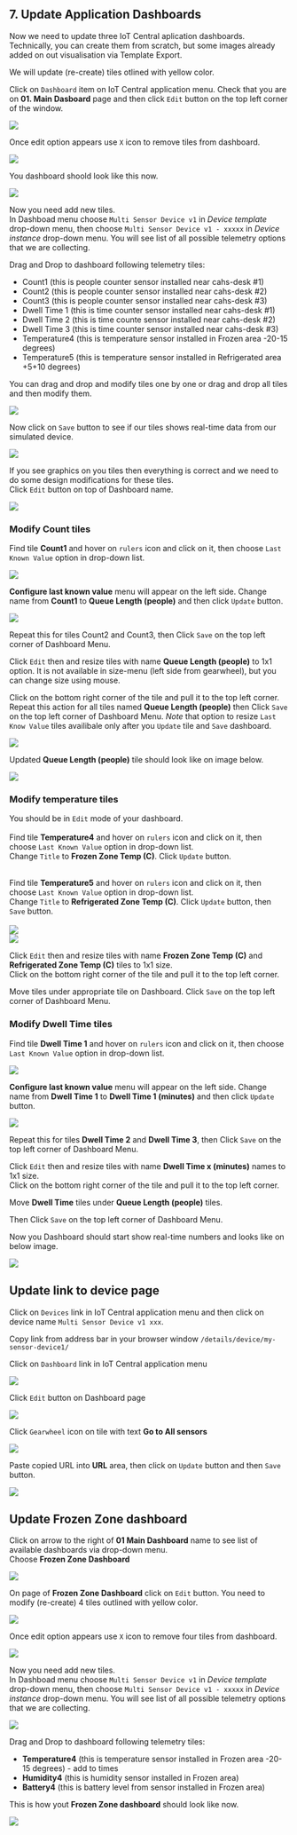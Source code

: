 ## 7. Update Application Dashboards

Now we need to update three IoT Central aplication dashboards. Technically, you can create them from scratch, but some images already added on out visualisation via Template Export.

We will update (re-create) tiles otlined with yellow color.

Click on `Dashboard` item on IoT Central application menu. Check that you are on **01. Main Dasboard** page and then click `Edit` button on the top left corner of the window.

![](lab1/lab1-41.PNG)

Once edit option appears use `X` icon to remove tiles from dashboard.

![](lab1/lab1-42.PNG)

You dashboard shoold look like this now.

![](lab1/lab1-43.PNG)

Now you need add new tiles. <br>
In Dashboad menu choose `Multi Sensor Device v1` in *Device template* drop-down menu, then choose `Multi Sensor Device v1 - xxxxx` in *Device instance* drop-down menu. You will see list of all possible telemetry options that we are collecting.

Drag and Drop to dashboard following telemetry tiles:
 - Count1 (this is people counter sensor installed near cahs-desk #1)
 - Count2 (this is people counter sensor installed near cahs-desk #2)
 - Count3 (this is people counter sensor installed near cahs-desk #3)
 - Dwell Time 1 (this is time counter sensor installed near cahs-desk #1)
 - Dwell Time 2 (this is time counte sensor installed near cahs-desk #2)
 - Dwell Time 3 (this is time counter sensor installed near cahs-desk #3)
 - Temperature4 (this is temperature sensor installed in Frozen area -20-15 degrees)
 - Temperature5 (this is temperature sensor installed in Refrigerated area +5+10 degrees)
 
You can drag and drop and modify tiles one by one or drag and drop all tiles and then modify them.

 ![](lab1/lab1-44.PNG)
 
 Now click on `Save` button to see if our tiles shows real-time data from our simulated device.
 
 ![](lab1/lab1-45.PNG)
 
 If you see graphics on you tiles then everything is correct and we need to do some design modifications for these tiles.<br>
 Click `Edit` button on top of Dashboard name.
 
 ![](lab1/lab1-46.PNG)
 
 ### Modify Count tiles
 
 Find tile **Count1** and hover on `rulers` icon and click on it, then choose `Last Known Value` option in drop-down list.
 
 ![](lab1/lab1-47.PNG)
 
**Configure last known value** menu will appear on the left side. Change name from **Count1** to **Queue Length (people)** and then click `Update` button.
 
![](lab1/lab1-48.PNG)
 
Repeat this for tiles Count2 and Count3, then Click  `Save` on the top left corner of Dashboard Menu.

Click `Edit` then and resize tiles with name **Queue Length (people)** to 1x1 option. It is not available in size-menu (left side from  gearwheel), but you can change size using mouse.

Click on the bottom right corner of the tile and pull it to the top left corner. Repeat this action for all tiles named **Queue Length (people)** then Click  `Save` on the top left corner of Dashboard Menu.
*Note* that option to resize `Last Know Value` tiles availibale only after you `Update` tile and `Save` dashboard.

![](lab1/lab1-50.PNG)
 
 Updated **Queue Length (people)** tile should look like on image below.
 
![](lab1/lab1-51.PNG)

### Modify temperature tiles

You should be in `Edit` mode of your dashboard.<br><br>
Find tile **Temperature4** and hover on `rulers` icon and click on it, then choose `Last Known Value` option in drop-down list.<br>
Change `Title` to **Frozen Zone Temp (C)**. Click `Update` button.<br><br>

Find tile **Temperature5** and hover on `rulers` icon and click on it, then choose `Last Known Value` option in drop-down list.<br>
Change `Title` to **Refrigerated Zone Temp (C)**. Click `Update` button, then `Save` button.<br><br>
![](lab1/lab1-53.PNG)<br>
![](lab1/lab1-54.PNG)

Click `Edit` then and resize tiles with name **Frozen Zone Temp (C)** and **Refrigerated Zone Temp (C)** tiles to 1x1 size. <br>
Click on the bottom right corner of the tile and pull it to the top left corner.

Move tiles under appropriate tile on Dashboard. Click `Save` on the top left corner of Dashboard Menu.

### Modify Dwell Time tiles

 Find tile **Dwell Time 1** and hover on `rulers` icon and click on it, then choose `Last Known Value` option in drop-down list.
 
 ![](lab1/lab1-55.PNG)
 
**Configure last known value** menu will appear on the left side. Change name from **Dwell Time 1** to **Dwell Time 1 (minutes)** and then click `Update` button.
 
![](lab1/lab1-52.PNG)
 
Repeat this for tiles **Dwell Time 2** and **Dwell Time 3**, then Click  `Save` on the top left corner of Dashboard Menu.

Click `Edit` then and resize tiles with name **Dwell Time x (minutes)** names to 1x1 size. <br>
Click on the bottom right corner of the tile and pull it to the top left corner.

Move **Dwell Time** tiles under **Queue Length (people)** tiles. 

Then Click `Save` on the top left corner of Dashboard Menu.

Now you Dashboard should start show real-time numbers and looks like on below image.

![](lab1/lab1-55.PNG)

## Update link to device page
Click on `Devices` link in IoT Central application menu and then click on device name `Multi Sensor Device v1 xxx`.

Copy link from address bar in your browser window `/details/device/my-sensor-device1/`

Click on `Dashboard` link in IoT Central application menu

![](lab1/lab1-58.PNG)

Click `Edit` button on Dashboard page

![](lab1/lab1-59.PNG)

Click `Gearwheel` icon on tile with text **Go to All sensors**

![](lab1/lab1-60.PNG)

Paste copied URL into **URL** area, then click on `Update` button and then `Save` button.

![](lab1/lab1-61.PNG)

## Update Frozen Zone dashboard
Click on arrow to the right of **01 Main Dashboard** name to see list of available dashboards via drop-down menu.<br>
Choose **Frozen Zone Dashboard**

![](lab1/lab1-62.PNG)

On page of **Frozen Zone Dashboard** click on `Edit` button. You need to modify (re-create) 4 tiles outlined with yellow color.

![](lab1/lab1-63.PNG)

Once edit option appears use `X` icon to remove four tiles from dashboard.

![](lab1/lab1-64.PNG)

Now you need add new tiles. <br>
In Dashboad menu choose `Multi Sensor Device v1` in *Device template* drop-down menu, then choose `Multi Sensor Device v1 - xxxxx` in *Device instance* drop-down menu. You will see list of all possible telemetry options that we are collecting.

![](lab1/lab1-65.PNG)

Drag and Drop to dashboard following telemetry tiles:<br>
 - **Temperature4** (this is temperature sensor installed in Frozen area -20-15 degrees) - add to times
 - **Humidity4** (this is humidity sensor installed in Frozen area)
 - **Battery4** (this is battery level from sensor installed in Frozen area)
 
 This is how yout **Frozen Zone dashboard** should look like now.
 
 ![](lab1/lab1-66.PNG)
 
